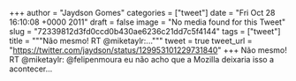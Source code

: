 
+++
author = "Jaydson Gomes"
categories = ["tweet"]
date = "Fri Oct 28 16:10:08 +0000 2011"
draft = false
image = "No media found for this Tweet"
slug = "72339812d3fd0ccd0b430ae6236c21dd7c5f4144"
tags = ["tweet"]
title = """Não mesmo! RT @miketaylr:..."""
tweet = true
tweet_url = "https://twitter.com/jaydson/status/129953101229731840"
+++
Não mesmo! RT @miketaylr: @felipenmoura eu não acho que a Mozilla deixaria isso a acontecer...

